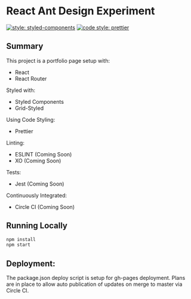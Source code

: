 # React Ant Design Experiment

[![style: styled-components](https://img.shields.io/badge/style-%F0%9F%92%85%20styled--components-orange.svg?colorB=daa357&colorA=db748e)](https://github.com/styled-components/styled-components)
[![code style: prettier](https://img.shields.io/badge/code_style-prettier-ff69b4.svg?style=flat-square)](https://github.com/prettier/prettier)

## Summary

This project is a portfolio page setup with:
- React
- React Router

Styled with:
- Styled Components
- Grid-Styled

Using Code Styling:
- Prettier

Linting:
- ESLINT (Coming Soon)
- XO (Coming Soon)

Tests:
- Jest (Coming Soon)

Continuously Integrated:
- Circle CI (Coming Soon)

## Running Locally

```bash
npm install
npm start
```

## Deployment:
The package.json deploy script is setup for gh-pages deployment. Plans are in place to allow auto publication of updates on merge to master via Circle CI.
